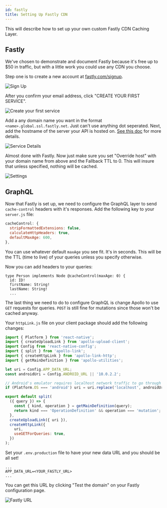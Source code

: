 ```yaml
---
id: fastly
title: Setting Up Fastly CDN
---
```


This will describe how to set up your own custom Fastly CDN Caching Layer.

## Fastly

We've chosen to demonstrate and document Fastly because it's free up to $50 in traffic, but with a little work you could use any CDN you choose.

Step one is to create a new account at [fastly.com/signup](https://www.fastly.com/signup).

![Sign Up](/docs/docs/assets/fastly/signup.png)

After you confirm your email address, click "CREATE YOUR FIRST SERVICE".

![Create your first service](/docs/docs/assets/fastly/first-service.png)

Add a any domain name you want in the format `<name>.global.ssl.fastly.net`. Just can't use anything dot seperated. Next, add the hostname of the server your API is hosted on. [See this doc](https://docs.fastly.com/guides/tls/setting-up-free-tls) for more details.

![Service Details](/docs/docs/assets/fastly/details.png)

Almost done with Fastly. Now just make sure you set "Override host" with your domain name from above and the Fallback TTL to 0. This will insure that unless specified, nothing will be cached.

![Settings](/docs/docs/assets/fastly/settings.png)

## GraphQL

Now that Fastly is set up, we need to configure the GraphQL layer to send `cache-control` headers with it's responses. Add the following key to your `server.js` file:

```js
cacheControl: {
  stripFormattedExtensions: false,
  calculateHttpHeaders: true,
  defaultMaxAge: 600,
},
```

You can use whatever default `maxAge` you see fit. It's in seconds. This will be the TTL (time to live) of your queries unless you specify otherwise.

Now you can add headers to your queries:

```
type Person implements Node @cacheControl(maxAge: 0) {
  id: ID!
  firstName: String!
  lastName: String!
  ...
```

The last thing we need to do to configure GraphQL is change Apollo to use `GET` requests for queries. `POST` is still fine for mutations since those won't be cached anyway.

Your `httpLink.js` file on your client package should add the following changes:

```js
import { Platform } from 'react-native';
import { createUploadLink } from 'apollo-upload-client';
import Config from 'react-native-config';
import { split } from 'apollo-link';
import { createHttpLink } from 'apollo-link-http';
import { getMainDefinition } from 'apollo-utilities';

let uri = Config.APP_DATA_URL;
const androidUri = Config.ANDROID_URL || '10.0.2.2';

// Android's emulator requires localhost network traffic to go through 10.0.2.2
if (Platform.OS === 'android') uri = uri.replace('localhost', androidUri);

export default split(
  ({ query }) => {
    const { kind, operation } = getMainDefinition(query);
    return kind === 'OperationDefinition' && operation === 'mutation';
  },
  createUploadLink({ uri }),
  createHttpLink({
    uri,
    useGETForQueries: true,
  })
);
```

Set your `.env.production` file to have your new data URL and you should be all set!

```
...
APP_DATA_URL=<YOUR_FASTLY_URL>
...
```

You can get this URL by clicking "Test the domain" on your Fastly configuration page.

![Fastly URL](/docs/docs/assets/fastly/fastly_url.png)
